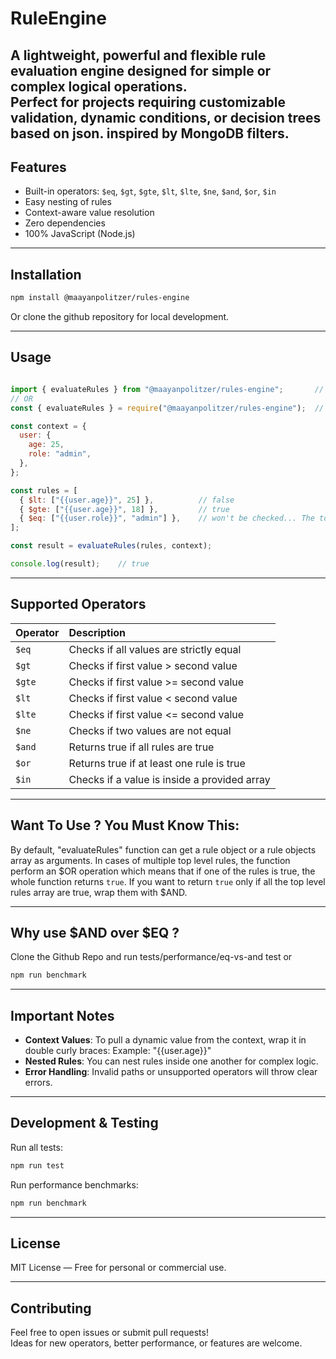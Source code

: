 # RuleEngine

A lightweight, powerful and flexible rule evaluation engine designed for simple or complex logical operations.  
Perfect for projects requiring customizable validation, dynamic conditions, or decision trees based on json.
inspired by MongoDB filters.
---

## Features

- Built-in operators: `$eq`, `$gt`, `$gte`, `$lt`, `$lte`, `$ne`, `$and`, `$or`, `$in`
- Easy nesting of rules
- Context-aware value resolution
- Zero dependencies
- 100% JavaScript (Node.js)

---

## Installation

```bash
npm install @maayanpolitzer/rules-engine
```

Or clone the github repository for local development.

---

## Usage

```javascript

import { evaluateRules } from "@maayanpolitzer/rules-engine";       // ES Modules
// OR
const { evaluateRules } = require("@maayanpolitzer/rules-engine");  // CommonJS

const context = {
  user: {
    age: 25,
    role: "admin",
  },
};

const rules = [
  { $lt: ["{{user.age}}", 25] },          // false
  { $gte: ["{{user.age}}", 18] },         // true
  { $eq: ["{{user.role}}", "admin"] },    // won't be checked... The top level rules array perform as $OR operations by default.
];

const result = evaluateRules(rules, context);

console.log(result);    // true
```

---

## Supported Operators

| Operator | Description                                  |
| :------- | :------------------------------------------- |
| `$eq`    | Checks if all values are strictly equal      |
| `$gt`    | Checks if first value > second value         |
| `$gte`   | Checks if first value >= second value        |
| `$lt`    | Checks if first value < second value         |
| `$lte`   | Checks if first value <= second value        |
| `$ne`    | Checks if two values are not equal           |
| `$and`   | Returns true if all rules are true           |
| `$or`    | Returns true if at least one rule is true    |
| `$in`    | Checks if a value is inside a provided array |

---

## Want To Use ? You Must Know This:

By default, "evaluateRules" function can get a rule object or a rule objects array as arguments.
In cases of multiple top level rules, the function perform an $OR operation which means that if one of the rules is true, the whole function returns `true`.
If you want to return `true` only if all the top level rules array are true, wrap them with $AND.

---

## Why use $AND over $EQ ?

Clone the Github Repo and run tests/performance/eq-vs-and test or 
```bash
npm run benchmark
```

---

## Important Notes

- **Context Values**: To pull a dynamic value from the context, wrap it in double curly braces:
  Example: "{{user.age}}"
- **Nested Rules**: You can nest rules inside one another for complex logic.
- **Error Handling**: Invalid paths or unsupported operators will throw clear errors.

---

## Development & Testing

Run all tests:

```bash
npm run test
```

Run performance benchmarks:

```bash
npm run benchmark
```

---

## License

MIT License — Free for personal or commercial use.

---

## Contributing

Feel free to open issues or submit pull requests!  
Ideas for new operators, better performance, or features are welcome.
